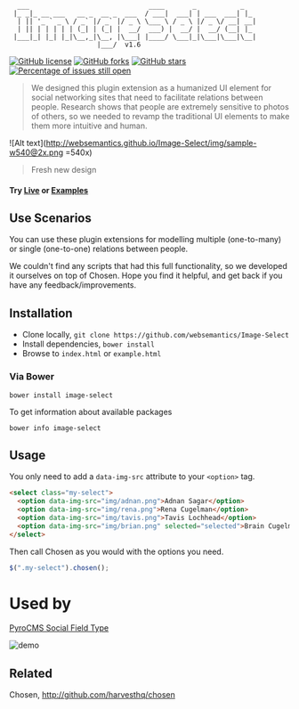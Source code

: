 ```
  ___                              ____       _           _   
 |_ _|_ __ ___   __ _  __ _  ___  / ___|  ___| | ___  ___| |_
  | || '_ ` _ \ / _` |/ _` |/ _ \ \___ \ / _ \ |/ _ \/ __| __|
  | || | | | | | (_| | (_| |  __/  ___) |  __/ |  __/ (__| |_
 |___|_| |_| |_|\__,_|\__, |\___| |____/ \___|_|\___|\___|\__|
                      |___/  v1.6
```

[![GitHub license](https://img.shields.io/badge/license-MIT-blue.svg)](https://raw.githubusercontent.com/websemantics/Image-Select/master/LICENSE) [![GitHub forks](https://img.shields.io/github/forks/websemantics/Image-Select.svg)](https://github.com/websemantics/Image-Select/network) [![GitHub stars](https://img.shields.io/github/stars/websemantics/Image-Select.svg)](https://github.com/websemantics/Image-Select/stargazers)
[![Percentage of issues still open](http://isitmaintained.com/badge/open/websemantics/Image-Select.svg)](http://isitmaintained.com/project/websemantics/Image-Select "Percentage of issues still open")

> We designed this plugin extension as a humanized UI element for social networking sites that need to facilitate relations between people. Research shows that people are extremely sensitive to photos of others, so we needed to revamp the traditional UI elements to make them more intuitive and human.

![Alt text](http://websemantics.github.io/Image-Select/img/sample-w540@2x.png =540x)

> Fresh new design
#### Try [Live](http://websemantics.github.io/Image-Select/) or [Examples](http://websemantics.github.io/Image-Select/example.html)

## Use Scenarios

You can use these plugin extensions for modelling multiple (one-to-many) or single (one-to-one) relations between people.

We couldn't find any scripts that had this full functionality, so we developed it ourselves on top of Chosen. Hope you find it helpful, and get back if you have any feedback/improvements.

## Installation

- Clone locally, `git clone https://github.com/websemantics/Image-Select`
- Install dependencies, `bower install`
- Browse to `index.html` or `example.html`

### Via Bower

`bower install image-select`

To get information about available packages

`bower info image-select`

## Usage

You only need to add a `data-img-src` attribute to your `<option>` tag.
```HTML
<select class="my-select">
  <option data-img-src="img/adnan.png">Adnan Sagar</option>
  <option data-img-src="img/rena.png">Rena Cugelman</option>
  <option data-img-src="img/tavis.png">Tavis Lochhead</option>
  <option data-img-src="img/brian.png" selected="selected">Brain Cugelman</option>
</select>
```
Then call Chosen as you would with the options you need.
```JAVASCRIPT
$(".my-select").chosen();
```

# Used by

[PyroCMS Social Field Type](https://github.com/websemantics/social-field_type)

![demo](https://raw.githubusercontent.com/websemantics/Image-Select/master/img/social_field_type.gif)

## Related
Chosen, http://github.com/harvesthq/chosen
